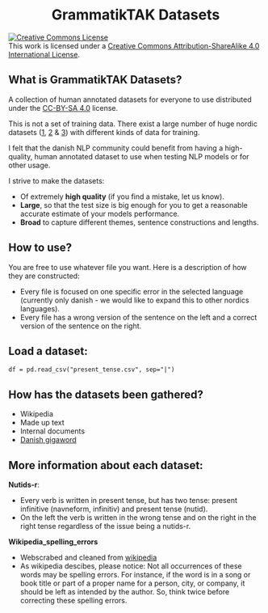 <div align="center">

# GrammatikTAK Datasets

</div>

<a rel="license" href="http://creativecommons.org/licenses/by-sa/4.0/"><img alt="Creative Commons License" style="border-width:0" src="https://i.creativecommons.org/l/by-sa/4.0/88x31.png" /></a><br />This work is licensed under a <a rel="license" href="http://creativecommons.org/licenses/by-sa/4.0/">Creative Commons Attribution-ShareAlike 4.0 International License</a>.

## What is GrammatikTAK Datasets?
A collection of human annotated datasets for everyone to use distributed under the [CC-BY-SA 4.0](https://creativecommons.org/licenses/by-sa/4.0/) license.

This is not a set of training data. There exist a large number of huge nordic datasets ([1](https://github.com/alexandrainst/danlp/blob/master/docs/docs/datasets.md), [2](https://universaldependencies.org/treebanks/da_ddt/index.html) & [3](https://github.com/fnielsen/awesome-danish))  with different kinds of data for training.

I felt that the danish NLP community could benefit from having a high-quality, human annotated dataset to use when testing NLP models or for other usage. 

I strive to make the datasets:
- Of extremely **high quality** (if you find a mistake, let us know).
- **Large**, so that the test size is big enough for you to get a reasonable accurate estimate of your models performance.
- **Broad** to capture different themes, sentence constructions and lengths.

## How to use?
You are free to use whatever file you want. Here is a description of how they are constructed: 
- Every file is focused on one specific error in the selected language (currently only danish - we would like to expand this to other nordics languages). 
- Every file has a wrong version of the sentence on the left and a correct version of the sentence on the right.

## Load a dataset:
```
df = pd.read_csv("present_tense.csv", sep="|")
```

## How has the datasets been gathered?
- Wikipedia
- Made up text
- Internal documents
- [Danish gigaword](https://gigaword.dk/)

## More information about each dataset:

**Nutids-r**:
- Every verb is written in present tense, but has two tense: present infinitive (navneform, infinitiv) and present tense (nutid).
- On the left the verb is written in the wrong tense and on the right in the right tense regardless of the issue being a nutids-r.

**Wikipedia_spelling_errors**
- Webscrabed and cleaned from [wikipedia](https://da.wikipedia.org/wiki/Wikipedia:Almindelige_stavefejl)
- As wikipedia descibes, please notice: Not all occurrences of these words may be spelling errors. For instance, if the word is in a song or book title or part of a proper name for a person, city, or company, it should be left as intended by the author. So, think twice before correcting these spelling errors.
